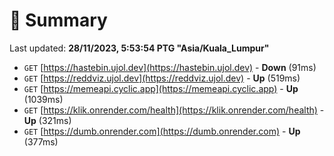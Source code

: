 # 📖 Summary
Last updated: **28/11/2023, 5:53:54 PTG "Asia/Kuala_Lumpur"**

- `GET` [https://hastebin.ujol.dev](https://hastebin.ujol.dev) - **Down** (91ms)
- `GET` [https://reddviz.ujol.dev](https://reddviz.ujol.dev) - **Up** (519ms)
- `GET` [https://memeapi.cyclic.app](https://memeapi.cyclic.app) - **Up** (1039ms)
- `GET` [https://klik.onrender.com/health](https://klik.onrender.com/health) - **Up** (321ms)
- `GET` [https://dumb.onrender.com](https://dumb.onrender.com) - **Up** (377ms)
